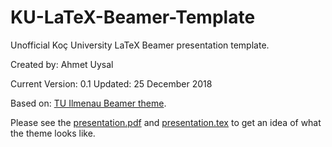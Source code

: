 # KU-LaTeX-Beamer-Template
Unofficial Koç University LaTeX Beamer presentation template.

Created by: Ahmet Uysal

Current Version: 0.1
Updated: 25 December 2018

Based on: [TU Ilmenau Beamer theme](https://github.com/KuntzeM/LaTex-Beamer-Template). 

Please see the [presentation.pdf](https://raw.githubusercontent.com/ahmetuysal/KU-LaTeX-Beamer-Template/master/presentation.pdf) and [presentation.tex](https://raw.githubusercontent.com/ahmetuysal/KU-LaTeX-Beamer-Template/master/presentation.pdf) to get an idea of what the theme looks like.
